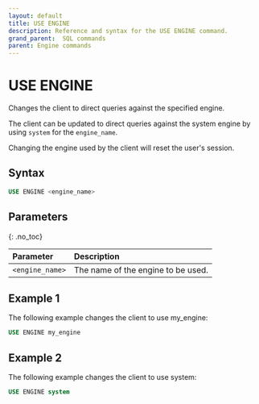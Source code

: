 ```yaml
---
layout: default
title: USE ENGINE
description: Reference and syntax for the USE ENGINE command.
grand_parent:  SQL commands
parent: Engine commands
---
```


# USE ENGINE

Changes the client to direct queries against the specified engine. 

The client can be updated to direct queries against the system engine by using `system` for the `engine_name`.

Changing the engine used by the client will reset the user's session.

## Syntax

```sql
USE ENGINE <engine_name>
```
## Parameters 
{: .no_toc}   

| Parameter       | Description                           |
| :-------------- | :------------------------------------ |
| `<engine_name>` | The name of the engine to be used. |

## Example 1
The following example changes the client to use my_engine:

```sql
USE ENGINE my_engine
```

## Example 2
The following example changes the client to use system:

```sql
USE ENGINE system
```